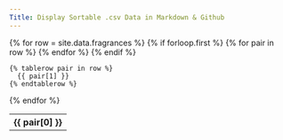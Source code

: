 ```yaml
---
Title: Display Sortable .csv Data in Markdown & Github
---
```


<table>
{% for row = site.data.fragrances %}
    {% if forloop.first %}
    <tr>
      {% for pair in row %}
        <th>{{ pair[0] }}</th>
      {% endfor %}
    </tr>
    {% endif %}

    {% tablerow pair in row %}
      {{ pair[1] }}
    {% endtablerow %}
  {% endfor %}
  
</table>